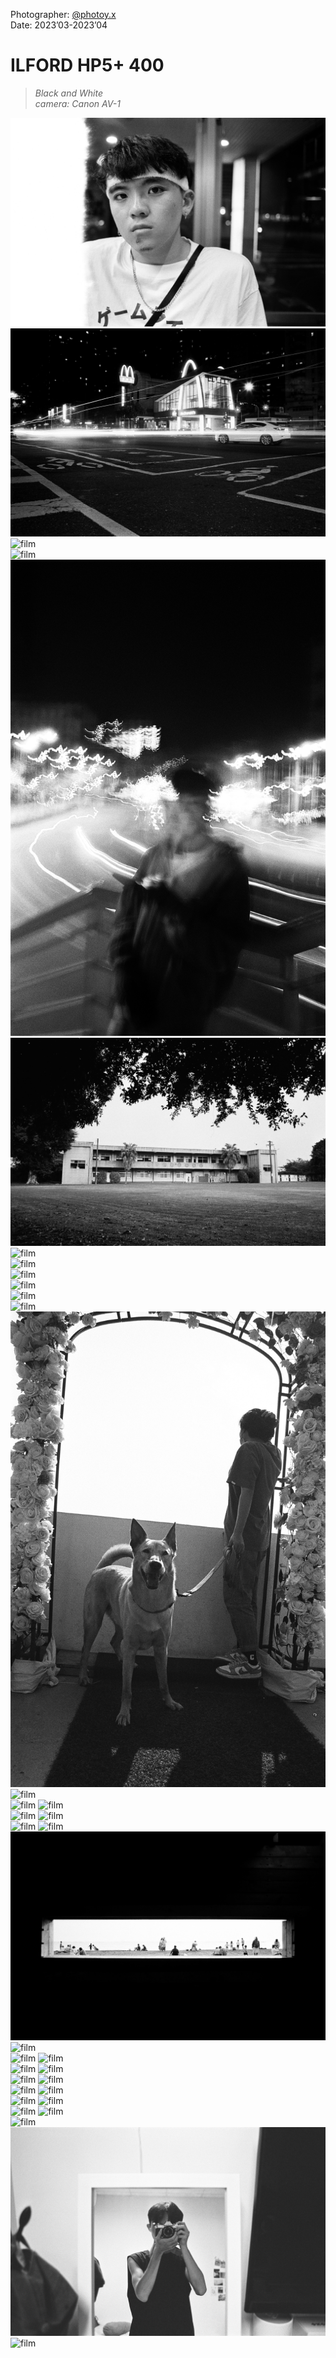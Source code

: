 Photographer: [@photoy.x](http://www.instagram.com/photoy.x)  
Date: 2023’03-2023’04


# ILFORD HP5+ 400 
> _Black and White_  
> _camera: Canon AV-1_


![film](ILFORD_HP5_1.png "ILFORD_HP5")  
![film](ILFORD_HP5_2.png "ILFORD_HP5")  
![film](ILFORD_HP5_3.png "ILFORD_HP5")  
![film](ILFORD_HP5_4.png "ILFORD_HP5")  
![film](ILFORD_HP5_5.png "ILFORD_HP5")  
![film](ILFORD_HP5_6.png "ILFORD_HP5")  
![film](ILFORD_HP5_7.png "ILFORD_HP5")  
![film](ILFORD_HP5_8.png "ILFORD_HP5")  
![film](ILFORD_HP5_9.png "ILFORD_HP5")  
![film](ILFORD_HP5_10.png "ILFORD_HP5")  
![film](ILFORD_HP5_11.png "ILFORD_HP5")  
![film](ILFORD_HP5_12.png "ILFORD_HP5")  
![film](ILFORD_HP5_13.png "ILFORD_HP5")
![film](ILFORD_HP5_14.png "ILFORD_HP5")  
![film](ILFORD_HP5_15.png "ILFORD_HP5")
![film](ILFORD_HP5_16.png "ILFORD_HP5")  
![film](ILFORD_HP5_17.png "ILFORD_HP5")
![film](ILFORD_HP5_18.png "ILFORD_HP5")  
![film](ILFORD_HP5_19.png "ILFORD_HP5")
![film](ILFORD_HP5_20.png "ILFORD_HP5")  
![film](ILFORD_HP5_21.png "ILFORD_HP5")
![film](ILFORD_HP5_22.png "ILFORD_HP5")  
![film](ILFORD_HP5_23.png "ILFORD_HP5")
![film](ILFORD_HP5_24.png "ILFORD_HP5")  
![film](ILFORD_HP5_25.png "ILFORD_HP5")
![film](ILFORD_HP5_26.png "ILFORD_HP5")  
![film](ILFORD_HP5_27.png "ILFORD_HP5")
![film](ILFORD_HP5_28.png "ILFORD_HP5")  
![film](ILFORD_HP5_29.png "ILFORD_HP5")
![film](ILFORD_HP5_30.png "ILFORD_HP5")  
![film](ILFORD_HP5_31.png "ILFORD_HP5")
![film](ILFORD_HP5_32.png "ILFORD_HP5")  
![film](ILFORD_HP5_33.png "ILFORD_HP5")
![film](ILFORD_HP5_34.png "ILFORD_HP5")  
![film](ILFORD_HP5_35.png "ILFORD_HP5")
![film](ILFORD_HP5_36.png "ILFORD_HP5")  
![film](ILFORD_HP5_37.png "ILFORD_HP5")